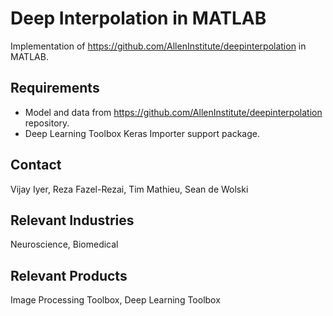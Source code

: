 # Deep Interpolation in MATLAB

Implementation of <https://github.com/AllenInstitute/deepinterpolation> in MATLAB.

## Requirements

* Model and data from <https://github.com/AllenInstitute/deepinterpolation> repository.
* Deep Learning Toolbox Keras Importer support package.

## Contact

Vijay Iyer, Reza Fazel-Rezai, Tim Mathieu, Sean de Wolski

## Relevant Industries

Neuroscience, Biomedical

## Relevant Products

Image Processing Toolbox, Deep Learning Toolbox
